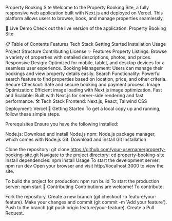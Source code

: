 Property Booking Site
Welcome to the Property Booking Site, a fully responsive web application built with Next.js and deployed on Vercel. This platform allows users to browse, book, and manage properties seamlessly.

🚀 Live Demo
Check out the live version of the application: Property Booking Site

📋 Table of Contents
Features
Tech Stack
Getting Started
Installation
Usage
Project Structure
Contributing
License
✨ Features
Property Listings: Browse a variety of properties with detailed descriptions, photos, and prices.
Responsive Design: Optimized for mobile, tablet, and desktop devices for a seamless user experience.
Booking Management: Users can manage their bookings and view property details easily.
Search Functionality: Powerful search feature to find properties based on location, price, and other criteria.
Secure Checkout: Safe and secure booking and payment process.
Image Optimization: Efficient image loading with Next.js image optimization.
Fast and Scalable: Built with Next.js for server-side rendering and fast performance.
🛠️ Tech Stack
Frontend: Next.js, React, Tailwind CSS
Deployment: Vercel
🏁 Getting Started
To get a local copy up and running, follow these simple steps.

Prerequisites
Ensure you have the following installed:

Node.js: Download and install Node.js
npm: Node.js package manager, which comes with Node.js
Git: Download and install Git
Installation

Clone the repository:
git clone https://github.com/your-username/property-booking-site.git
Navigate to the project directory:
cd property-booking-site
Install dependencies:
npm install
Usage
To start the development server:
npm run dev
Open your browser and visit http://localhost:3000 to view the site.

To build the project for production:
npm run build
To start the production server:
npm start
🤝 Contributing
Contributions are welcome! To contribute:

Fork the repository.
Create a new branch (git checkout -b feature/your-feature).
Make your changes and commit (git commit -m 'Add your feature').
Push to the branch (git push origin feature/your-feature).
Create a Pull Request.
